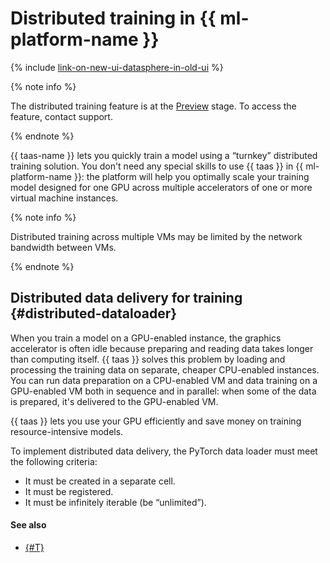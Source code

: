 # Distributed training in {{ ml-platform-name }}

{% include [link-on-new-ui-datasphere-in-old-ui](../../_includes/datasphere/datasphere-old-note.md) %}

{% note info %}

The distributed training feature is at the [Preview](../../overview/concepts/launch-stages.md) stage. To access the feature, contact support.

{% endnote %}

{{ taas-name }} lets you quickly train a model using a <q>turnkey</q> distributed training solution. You don't need any special skills to use {{ taas }} in {{ ml-platform-name }}: the platform will help you optimally scale your training model designed for one GPU across multiple accelerators of one or more virtual machine instances.

{% note info %}

Distributed training across multiple VMs may be limited by the network bandwidth between VMs.

{% endnote %}

## Distributed data delivery for training {#distributed-dataloader}

When you train a model on a GPU-enabled instance, the graphics accelerator is often idle because preparing and reading data takes longer than computing itself. {{ taas }} solves this problem by loading and processing the training data on separate, cheaper CPU-enabled instances. You can run data preparation on a CPU-enabled VM and data training on a GPU-enabled VM both in sequence and in parallel: when some of the data is prepared, it's delivered to the GPU-enabled VM.

{{ taas }} lets you use your GPU efficiently and save money on training resource-intensive models.

To implement distributed data delivery, the PyTorch data loader must meet the following criteria:

* It must be created in a separate cell.
* It must be registered.
* It must be infinitely iterable (be <q>unlimited</q>).

#### See also

* [{#T}](../operations/taas-run.md)

